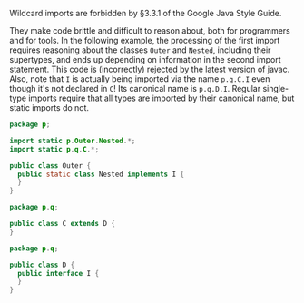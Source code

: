 Wildcard imports are forbidden by §3.3.1 of the Google Java Style Guide.

They make code brittle and difficult to reason about, both for programmers and
for tools. In the following example, the processing of the first import
requires reasoning about the classes `Outer` and `Nested`, including their
supertypes, and ends up depending on information in the second import
statement. This code is (incorrectly) rejected by the latest version of javac.
Also, note that `I` is actually being imported via the name `p.q.C.I` even
though it's not declared in `C`! Its canonical name is `p.q.D.I`. Regular
single-type imports require that all types are imported by their canonical
name, but static imports do not.

```java
package p;

import static p.Outer.Nested.*;
import static p.q.C.*;

public class Outer {
  public static class Nested implements I {
  }
}
```

```java
package p.q;

public class C extends D {
}
```

```java
package p.q;

public class D {
  public interface I {
  }
}
```
